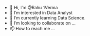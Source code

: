 - 👋 Hi, I’m @Rahu 1Verma
- 👀 I’m interested in Data Analyst
- 🌱 I’m currently learning Data Science.
- 💞️ I’m looking to collaborate on ...
- 📫 How to reach me ...

<!---
Rahul21Verma/Rahul21Verma is a ✨ special ✨ repository because its `README.md` (this file) appears on your GitHub profile.
You can click the Preview link to take a look at your changes.
--->
